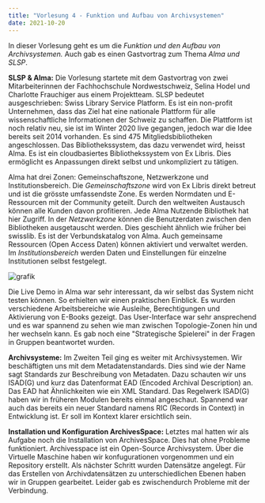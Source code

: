 ```yaml
---
title: "Vorlesung 4 - Funktion und Aufbau von Archivsystemen"
date: 2021-10-20
---
```


In dieser Vorlesung geht es um die *Funktion und den Aufbau von Archivsystemen.* Auch gab es einen Gastvortrag zum Thema *Alma und SLSP*.

**SLSP & Alma:** 
Die Vorlesung startete mit dem Gastvortrag von zwei Mitarbeiterinnen der Fachhochschule Nordwestschweiz, Selina Hodel und Charlotte Frauchiger aus einem Projektteam. SLSP bedeutet ausgeschrieben: Swiss Library Service Platform. Es ist ein non-profit Unternehmen, dass das Ziel hat eine nationale Plattform für alle wissenschaftliche Informationen der Schweiz zu schaffen. Die Plattform ist noch relativ neu, sie ist im Winter 2020 live gegangen, jedoch war die Idee bereits seit 2014 vorhanden. Es sind 475 Mitgliedsbibliotheken angeschlossen. Das Bibliothekssystem, das dazu verwendet wird, heisst Alma. Es ist ein cloudbasiertes Bibliothekssystem von Ex Libris. Dies ermöglicht es Anpassungen direkt selbst und unkompliziert zu tätigen. 

Alma hat drei Zonen: Gemeinschaftszone, Netzwerkzone und Institutionsbereich. 
Die *Gemeinschaftszone* wird von Ex Libris direkt betreut und ist die grösste umfassendste Zone. Es werden Normdaten und E-Ressourcen mit der Community geteilt. Durch den weltweiten Austausch können alle Kunden davon profitieren. Jede Alma Nutzende Bibliothek hat hier Zugriff.
In der *Netzwerkzone* können die Benutzerdaten zwischen den Bibliotheken ausgetauscht werden. Dies geschieht ähnlich wie früher bei swisslib. Es ist der Verbundskatalog von Alma. Auch gemeinsame Ressourcen (Open Access Daten) können aktiviert und verwaltet werden.
Im *Institutionsbereich* werden Daten und Einstellungen für einzelne Institutionen selbst festgelegt.

![grafik](https://user-images.githubusercontent.com/90787818/151665170-5f5c5514-eb45-4005-9d0b-ade2a0b6ee11.png)

Die Live Demo in Alma war sehr interessant, da wir selbst das System nicht testen können. So erhielten wir einen praktischen Einblick. Es wurden verschiedene Arbeitsbereiche wie Ausleihe, Berechtigungen und Aktivierung von E-Books gezeigt. Das User-Interface war sehr ansprechend und es war spannend zu sehen wie man zwischen Topologie-Zonen hin und her wechseln kann. Es gab noch eine "Strategische Spielerei" in der Fragen in Gruppen beantwortet wurden.

**Archivsysteme:** Im Zweiten Teil ging es weiter mit Archivsystemen. Wir beschäftigten uns mit dem Metadatenstandards. Dies sind wie der Name sagt Standards zur Beschreibung von Metadaten. Dazu schauten wir uns ISAD(G) und kurz das Datenformat EAD (Encoded Archival Description) an. Das EAD hat Ähnlichkeiten wie ein XML Standard. Das Regelwerk ISAD(G) haben wir in früheren Modulen bereits einmal angeschaut. Spannend war auch das bereits ein neuer Standard namens RIC (Records in Context) in Entwicklung ist. Er soll im Kontext klarer ersichtlich sein.

**Installation und Konfiguration ArchivesSpace:** Letztes mal hatten wir als Aufgabe noch die Installation von ArchivesSpace. Dies hat ohne Probleme funktioniert. Archivesspace ist ein Open-Source Archivsystem. Über die Virtuelle Maschine haben wir konfugurationen vorgenommen und ein Repository erstellt. Als nächster Schritt wurden Datensätze angelegt. Für das Erstellen von Archivdatensätzen zu unterschiedlichen Ebenen haben wir in Gruppen gearbeitet. Leider gab es zwischendurch Probleme mit der Verbindung. 



